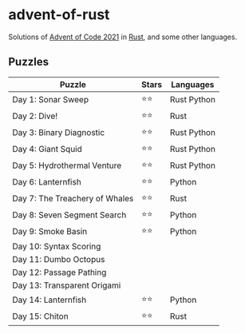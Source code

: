 # advent-of-rust

Solutions of [Advent of Code 2021](https://adventofcode.com/2021/) in [Rust](https://www.rust-lang.org), and some other languages.

## Puzzles

Puzzle                          | Stars | Languages
------------------------------- | ----- | ----------
Day 1: Sonar Sweep              | ⭐⭐   | Rust Python
Day 2: Dive!                    | ⭐⭐   | Rust
Day 3: Binary Diagnostic        | ⭐⭐   | Rust Python
Day 4: Giant Squid              | ⭐⭐   | Rust Python
Day 5: Hydrothermal Venture     | ⭐⭐   | Rust Python
Day 6: Lanternfish              | ⭐⭐   | Python
Day 7: The Treachery of Whales  | ⭐⭐   | Rust
Day 8: Seven Segment Search     | ⭐⭐   | Python
Day 9: Smoke Basin              | ⭐⭐   | Python
Day 10: Syntax Scoring          |       |
Day 11: Dumbo Octopus           |       |
Day 12: Passage Pathing         |       |
Day 13: Transparent Origami     |       |
Day 14: Lanternfish             | ⭐⭐   | Python
Day 15: Chiton                  | ⭐⭐   | Rust
